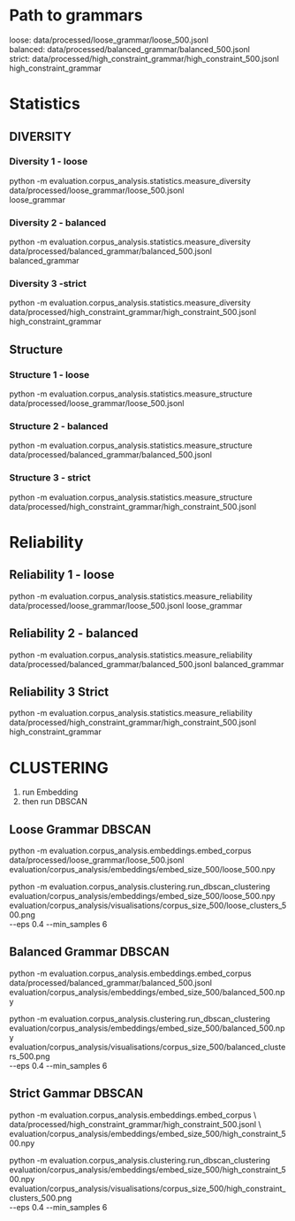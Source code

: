 # Path to grammars
loose:      data/processed/loose_grammar/loose_500.jsonl \
balanced:   data/processed/balanced_grammar/balanced_500.jsonl \
strict:     data/processed/high_constraint_grammar/high_constraint_500.jsonl \
  high_constraint_grammar

# Statistics

## DIVERSITY
### Diversity 1 - loose 
python -m evaluation.corpus_analysis.statistics.measure_diversity \
  data/processed/loose_grammar/loose_500.jsonl \
  loose_grammar
### Diversity 2 - balanced
python -m evaluation.corpus_analysis.statistics.measure_diversity \
  data/processed/balanced_grammar/balanced_500.jsonl \
  balanced_grammar
### Diversity 3 -strict
python -m evaluation.corpus_analysis.statistics.measure_diversity \
  data/processed/high_constraint_grammar/high_constraint_500.jsonl \
  high_constraint_grammar

## Structure
### Structure 1 - loose
python -m evaluation.corpus_analysis.statistics.measure_structure data/processed/loose_grammar/loose_500.jsonl
### Structure 2 - balanced
python -m evaluation.corpus_analysis.statistics.measure_structure data/processed/balanced_grammar/balanced_500.jsonl
### Structure 3 - strict
python -m evaluation.corpus_analysis.statistics.measure_structure data/processed/high_constraint_grammar/high_constraint_500.jsonl

# Reliability
## Reliability 1 - loose
python -m evaluation.corpus_analysis.statistics.measure_reliability data/processed/loose_grammar/loose_500.jsonl loose_grammar

## Reliability 2 - balanced
python -m evaluation.corpus_analysis.statistics.measure_reliability data/processed/balanced_grammar/balanced_500.jsonl balanced_grammar

## Reliability 3 Strict
python -m evaluation.corpus_analysis.statistics.measure_reliability data/processed/high_constraint_grammar/high_constraint_500.jsonl high_constraint_grammar

# CLUSTERING
1. run Embedding
2. then run DBSCAN


## Loose Grammar DBSCAN
python -m evaluation.corpus_analysis.embeddings.embed_corpus data/processed/loose_grammar/loose_500.jsonl evaluation/corpus_analysis/embeddings/embed_size_500/loose_500.npy


python -m evaluation.corpus_analysis.clustering.run_dbscan_clustering \
  evaluation/corpus_analysis/embeddings/embed_size_500/loose_500.npy \
  evaluation/corpus_analysis/visualisations/corpus_size_500/loose_clusters_500.png \
  --eps 0.4 --min_samples 6

## Balanced Grammar DBSCAN
python -m evaluation.corpus_analysis.embeddings.embed_corpus data/processed/balanced_grammar/balanced_500.jsonl evaluation/corpus_analysis/embeddings/embed_size_500/balanced_500.npy

python -m evaluation.corpus_analysis.clustering.run_dbscan_clustering \
  evaluation/corpus_analysis/embeddings/embed_size_500/balanced_500.npy \
  evaluation/corpus_analysis/visualisations/corpus_size_500/balanced_clusters_500.png \
  --eps 0.4 --min_samples 6

## Strict Gammar DBSCAN
python -m evaluation.corpus_analysis.embeddings.embed_corpus \             
  data/processed/high_constraint_grammar/high_constraint_500.jsonl \            
  evaluation/corpus_analysis/embeddings/embed_size_500/high_constraint_500.npy  

python -m evaluation.corpus_analysis.clustering.run_dbscan_clustering \
  evaluation/corpus_analysis/embeddings/embed_size_500/high_constraint_500.npy \
  evaluation/corpus_analysis/visualisations/corpus_size_500/high_constraint_clusters_500.png \
  --eps 0.4 --min_samples 6




